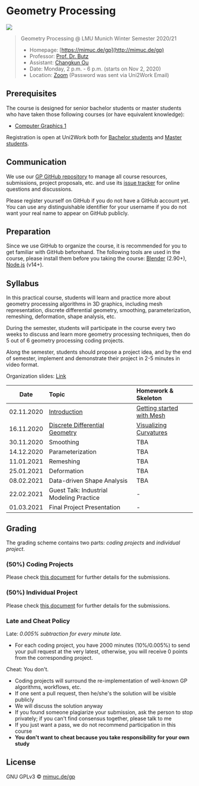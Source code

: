 # Geometry Processing

[![](./assets/teaser.png)](./assets/teaser-medium.png)

>
> Geometry Processing @ LMU Munich Winter Semester 2020/21
> - Homepage: [https://mimuc.de/gp](http://mimuc.de/gp)
> - Professor: [Prof. Dr. Butz](https://www.medien.ifi.lmu.de/team/andreas.butz/)
> - Assistant: [Changkun Ou](https://www.medien.ifi.lmu.de/team/changkun.ou/)
> - Date: Monday, 2 p.m. - 6 p.m. (starts on Nov 2, 2020)
> - Location: [Zoom](https://lmu-munich.zoom.us/j/98754182746) (Password was sent via Uni2Work Email)
>

## Prerequisites

The course is designed for senior bachelor students or master students
who have taken those following courses (or have equivalent knowledge):

- [Computer Graphics 1](https://www.medien.ifi.lmu.de/lehre/ss20/cg1/)

Registration is open at Uni2Work both for [Bachelor students](https://uni2work.ifi.lmu.de/course/W20/IfI/GP) and [Master students](https://uni2work.ifi.lmu.de/course/W20/IfI/PGP).

## Communication

We use our [GP GitHub repository](https://github.com/mimuc/gp-ws2021) to manage all course resources, submissions, project proposals, etc. and use its [issue tracker](https://github.com/mimuc/gp-ws2021/issues) for online questions and discussions.

Please register yourself on GitHub if you do not have a GitHub account yet. You can use any distinguishable identifier for your username if you do not want your real name to appear on GitHub publicly.

## Preparation

Since we use GitHub to organize the course, it is recommended for you to get familiar with GitHub beforehand. The following tools are used in the course, please install them before you taking the course: [Blender](https://www.blender.org/) (2.90+), [Node.js](https://nodejs.org/en/) (v14+).

## Syllabus

In this practical course, students will learn and practice more about geometry processing algorithms in 3D graphics, including mesh representation, discrete differential geometry, smoothing, parameterization, remeshing, deformation, shape analysis, etc.

During the semester, students will participate in the course every two weeks to discuss and learn more geometry processing techniques, then do 5 out of 6 geometry processing coding projects.

Along the semester, students should propose a project idea, and by the end of semester, implement and demonstrate their project in 2-5 minutes in video format.

Organization slides: [Link](https://changkun.de/s/gp-0-org)

| Date | Topic | Homework & Skeleton |
|:----:|:------|:-----------------|
| 02.11.2020 | [Introduction](https://changkun.de/s/gp-1-intro) | [Getting started with Mesh](./homeworks/1-intro) |
| 16.11.2020 | [Discrete Differential Geometry](https://changkun.de/s/gp-2-ddg) | [Visualizing Curvatures](./homeworks/2-ddg) |
| 30.11.2020 | Smoothing | TBA |
| 14.12.2020 | Parameterization | TBA |
| 11.01.2021 | Remeshing | TBA |
| 25.01.2021 | Deformation | TBA |
| 08.02.2021 | Data-driven Shape Analysis | TBA |
| 22.02.2021 | Guest Talk: Industrial Modeling Practice | - |
| 01.03.2021 | Final Project Presentation | - |

## Grading

The grading scheme contains two parts: _coding projects_ and _individual project_.

### (50%) Coding Projects

Please check [this document](./homeworks/README.md) for further details for the submissions.

### (50%) Individual Project

Please check [this document](./projects/README.md) for further details for the submissions.

### Late and Cheat Policy

Late: _0.005% subtraction for every minute late._

- For each coding project, you have 2000 minutes (10%/0.005%) to send your pull request at the very latest, otherwise, you will receive 0 points from the corresponding project.

Cheat: You don't.

- Coding projects will surround the re-implementation of well-known GP algorithms, workflows, etc.
- If one sent a pull request, then he/she's the solution will be visible publicly
- We will discuss the solution anyway
- If you found someone plagiarize your submission, ask the person to stop privately; if you can't find consensus together, please talk to me
- If you just want a pass, we do not recommend participation in this course
- **You don't want to cheat because you take responsibility for your own study**

## License

GNU GPLv3 &copy; [mimuc.de/gp](https://mimuc.de/gp)